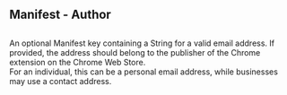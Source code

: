 ## Manifest - Author

## 

An optional Manifest key containing a String for a valid email address. If provided, the address should belong to the publisher of the Chrome extension on the Chrome Web Store.  
For an individual, this can be a personal email address, while businesses may use a contact address. 